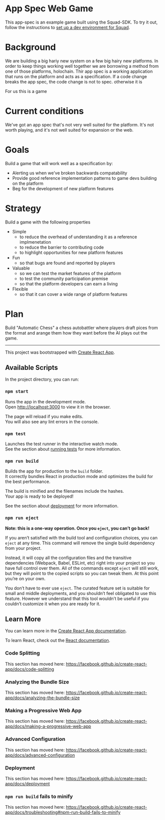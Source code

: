 # App Spec Web Game

This app-spec is an example game built using the Squad-SDK.
To try it out, follow the instructions to [set up a dev environment for Squad](/CONTRIBUTING.md#Dev-Environment-Setup). 

# Background

We are building a big hariy new system on a few big hairy
new platforms. In order to keep things working well
together we are borrowing a method from one of those
platforms, holochain. Thir app spec is a working
application that runs on the platform and acts as a
specification. If a code change breaks the app spec, the
code change is not to spec. otherwise it is

For us this is a game

# Current conditions

We've got an app spec that's not very well suited for
the platform. It's not worth playing, and it's not well
suited for expansion or the web.

# Goals

Build a game that will work well as a specification by:
* Alerting us when we've broken backwards compatability
* Provide good reference implementation patterns to game
  devs building on the platform
* Beg for the development of new platform features

# Strategy

Build a game with the following properties

* Simple
  * to reduce the overhead of understanding it as a 
    reference implmenetation
  * to reduce the barrier to contributing code
  * to highlight opportunities for new platform features
* Fun
  * so that bugs are found and reported by players
* Valuable
  * so we can test the market features of the platform
  * to test the community participation premise
  * so that the platform developers can earn a living
* Flexible
  * so that it can cover a wide range of platform features

# Plan

Build "Automatic Chess" a chess autobattler where players
draft pices from the format and arange them how they want
before the AI plays out the game.

---

This project was bootstrapped with [Create React App](https://github.com/facebook/create-react-app).

## Available Scripts

In the project directory, you can run:

### `npm start`

Runs the app in the development mode.<br>
Open [http://localhost:3000](http://localhost:3000) to view it in the browser.

The page will reload if you make edits.<br>
You will also see any lint errors in the console.

### `npm test`

Launches the test runner in the interactive watch mode.<br>
See the section about [running tests](https://facebook.github.io/create-react-app/docs/running-tests) for more information.

### `npm run build`

Builds the app for production to the `build` folder.<br>
It correctly bundles React in production mode and optimizes the build for the best performance.

The build is minified and the filenames include the hashes.<br>
Your app is ready to be deployed!

See the section about [deployment](https://facebook.github.io/create-react-app/docs/deployment) for more information.

### `npm run eject`

**Note: this is a one-way operation. Once you `eject`, you can’t go back!**

If you aren’t satisfied with the build tool and configuration choices, you can `eject` at any time. This command will remove the single build dependency from your project.

Instead, it will copy all the configuration files and the transitive dependencies (Webpack, Babel, ESLint, etc) right into your project so you have full control over them. All of the commands except `eject` will still work, but they will point to the copied scripts so you can tweak them. At this point you’re on your own.

You don’t have to ever use `eject`. The curated feature set is suitable for small and middle deployments, and you shouldn’t feel obligated to use this feature. However we understand that this tool wouldn’t be useful if you couldn’t customize it when you are ready for it.

## Learn More

You can learn more in the [Create React App documentation](https://facebook.github.io/create-react-app/docs/getting-started).

To learn React, check out the [React documentation](https://reactjs.org/).

### Code Splitting

This section has moved here: https://facebook.github.io/create-react-app/docs/code-splitting

### Analyzing the Bundle Size

This section has moved here: https://facebook.github.io/create-react-app/docs/analyzing-the-bundle-size

### Making a Progressive Web App

This section has moved here: https://facebook.github.io/create-react-app/docs/making-a-progressive-web-app

### Advanced Configuration

This section has moved here: https://facebook.github.io/create-react-app/docs/advanced-configuration

### Deployment

This section has moved here: https://facebook.github.io/create-react-app/docs/deployment

### `npm run build` fails to minify

This section has moved here: https://facebook.github.io/create-react-app/docs/troubleshooting#npm-run-build-fails-to-minify
